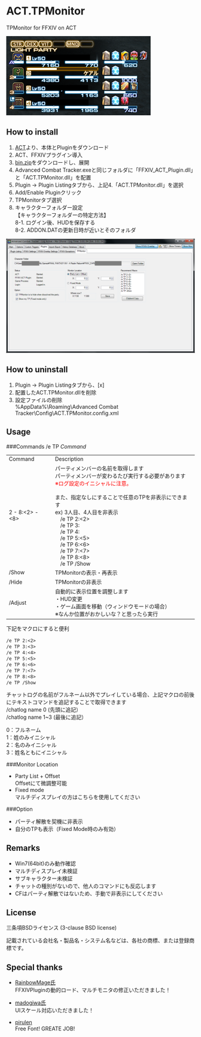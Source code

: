 ACT.TPMonitor
=============

TPMonitor for FFXIV on ACT

<img src="https://raw.githubusercontent.com/GB19xx/ACT.TPMonitor/master/img/Sample.png" alt="Sample">

How to install
----------------
1. [ACT](http://advancedcombattracker.com/download.php)より、本体とPluginをダウンロード  
2. ACT、FFXIVプラグイン導入  
3. [bin.zip](https://github.com/GB19xx/ACT.TPMonitor/archive/master.zip)をダウンロードし、展開  
4. Advanced Combat Tracker.exeと同じフォルダに「FFXIV_ACT_Plugin.dll」と「ACT.TPMonitor.dll」を配置  
5. Plugin -> Plugin Listingタブから、上記4.「ACT.TPMonitor.dll」を選択  
6. Add/Enable Pluginクリック  
7. TPMonitorタブ選択  
8. キャラクターフォルダー設定  
【キャラクターフォルダーの特定方法】  
	8-1. ログイン後、HUDを保存する  
	8-2. ADDON.DATの更新日時が近いとそのフォルダ  
	
<img src="https://raw.githubusercontent.com/GB19xx/ACT.TPMonitor/master/img/Settings.png" alt="Settings">

How to uninstall
----------------
1.	Plugin -> Plugin Listingタブから、[x]  
2.	配置したACT.TPMonitor.dllを削除  
3.	設定ファイルの削除  
%AppData%\Roaming\Advanced Combat Tracker\Config\ACT.TPMonitor.config.xml  

Usage
------
###Commands
/e TP _Command_  

<table>
<tr>
<td>Command</td><td>Description</td>
</tr>
<tr>
<td>2 - 8:&lt;2&gt; - &lt;8&gt;</td><td>
パーティメンバーの名前を取得します<br>
パーティメンバーが変わるたび実行する必要があります<br>
<font color="red">※ログ設定のイニシャルに注意。</font><br>
<br>
また、指定なしにすることで任意のTPを非表示にできます<br>
ex) 3人目、4人目を非表示 <br>
　/e TP 2:&lt;2&gt;  <br>
　/e TP 3:<br>
　/e TP 4:<br>
　/e TP 5:&lt;5&gt;  <br>
　/e TP 6:&lt;6&gt;  <br>
　/e TP 7:&lt;7&gt;  <br>
　/e TP 8:&lt;8&gt;  <br>
　/e TP /Show  
</td>
</tr>
<tr>
<td>/Show</td><td>TPMonitorの表示・再表示</td>
</tr>
<tr>
<td>/Hide</td><td>TPMonitorの非表示</td>
</tr>
<tr>
<td>/Adjust</td><td>自動的に表示位置を調整します<br>
・HUD変更<br>
・ゲーム画面を移動（ウィンドウモードの場合）<br>
※なんか位置がおかしいな？と思ったら実行<br>
</td>
</tr>
</table>

下記をマクロにすると便利
  
	/e TP 2:<2>  
	/e TP 3:<3>  
	/e TP 4:<4>  
	/e TP 5:<5>  
	/e TP 6:<6>  
	/e TP 7:<7>  
	/e TP 8:<8>  
	/e TP /Show  

チャットログの名前がフルネーム以外でプレイしている場合、上記マクロの前後にテキストコマンドを追記することで取得できます  
/chatlog name 0 (先頭に追記）  
/chatlog name 1~3 (最後に追記）
  
0：フルネーム  
1：姓のみイニシャル  
2：名のみイニシャル  
3：姓名ともにイニシャル  

###Monitor Location
+ Party List + Offset  
Offsetにて微調整可能
+ Fixed mode  
マルチディスプレイの方はこちらを使用してください  

###Option
+ パーティ解散を契機に非表示  
+ 自分のTPも表示（Fixed Mode時のみ有効）  

Remarks
-----------
+ Win7(64bit)のみ動作確認  
+ マルチディスプレイ未検証  
+ サブキャラクター未検証  
+ チャットの種別がないので、他人のコマンドにも反応します
+ CFはパーティ解散ではないため、手動で非表示にしてください  

License
-------
三条項BSDライセンス (3-clause BSD license)  

記載されている会社名・製品名・システム名などは、各社の商標、または登録商標です。  

Special thanks
----------------
+ [RainbowMage氏](https://github.com/RainbowMage)  
  FFXIVPluginの動的ロード、マルチモニタの修正いただきました！  

+ [madogiwa氏](https://github.com/madogiwa)  
  UIスケール対応いただきました！  

+ [pirulen](http://typodermicfonts.com/pirulen/)  
  Free Font! GREATE JOB!

